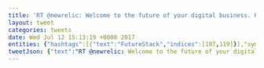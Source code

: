 ```yaml
---
title: 'RT @newrelic: Welcome to the future of your digital business. RT this for a chance to win a FREE ticket to #FutureStack! T&amp;C&#39s https://t.co…'
layout: tweet
categories: tweets
date: Wed Jul 12 15:13:19 +0000 2017
entities: {"hashtags":[{"text":"FutureStack","indices":[107,119]}],"symbols":[],"user_mentions":[{"screen_name":"newrelic","name":"New Relic","id":15527007,"id_str":"15527007","indices":[3,12]}],"urls":[]}
tweetJson: {"text":"RT @newrelic: Welcome to the future of your digital business. RT this for a chance to win a FREE ticket to #FutureStack! T&amp;C's https://t.co…"}
---
```

